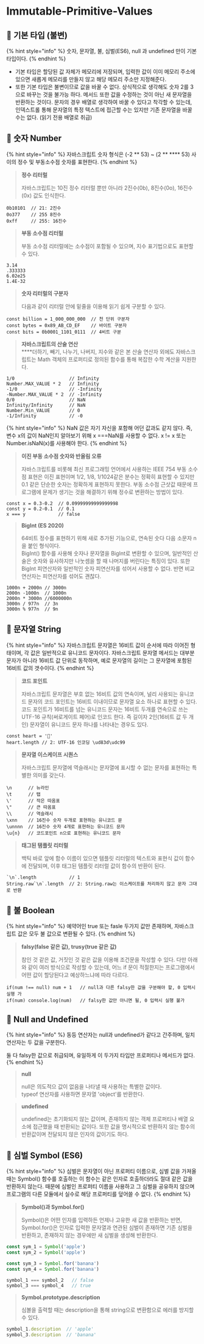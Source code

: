 # Immutable-Primitive-Values

## 🐇 기본 타입 (불변)

{% hint style="info" %}
숫자, 문자열, 불, 심벌(ES6), null 과 undefined 만이 기본 타입이다.
{% endhint %}

* 기본 타입은 할당된 값 자체가 메모리에 저장되며, 입력한 값이 이미 메모리 주소에 있으면 새롭게 메모리를 만들지 않고 해당 메모리 주소만 지정해준다.
* 또한 기본 타입은 불변이므로 값을 바꿀 수 없다. 상식적으로 생각해도 숫자 2를 3으로 바꾸는 것을 불가능 하다. 메서드 또한 값을 수정하는 것이 아닌 새 문자열을 반환하는 것이다. 문자의 경우 배열로 생각하여 바꿀 수 있다고 착각할 수 있는데, 인덱스트롤 통해 문자열의 특정 텍스트에 접근할 수는 있지만 기존 문자열을 바꿀 수는 없다. (읽기 전용 배열로 취급)

## 🐇 숫자 Number

{% hint style="info" %}
자바스크립트 숫자 형식은 (-2 \*\* 53) \~ (2 \*\* **** 53) 사이의 정수 및 부동소수점 숫자를 표현한다.
{% endhint %}

> **정수 리터럴**
>
> 자바스크립트는 10진 정수 리터럴 뿐만 아니라 2진수(0b), 8진수(0o), 16진수(0x) 값도 인식한다.

```
0b10101  // 21: 2진수 
0o377    // 255 8진수
0xff     // 255: 16진수
```

> **부동 소수점 리터럴**
>
> 부동 소수점 리터럴에는 소수점이 포함될 수 있으며, 지수 표기법으로도 표현할 수 있다.

```
3.14
.333333
6.02e25
1.4E-32
```

> **숫자 리터럴의 구분자**
>
> 다음과 같이 리터럴 안에 밑줄을 이용해 읽기 쉽게 구분할 수 있다.

```
const billion = 1_000_000_000  // 천 단위 구분자
const bytes = 0x89_AB_CD_EF    // 바이트 구분자
const bits = 0b0001_1101_0111  // 4비트 구분
```

> **자바스크립트의 산술 연산**\
> ****더하기, 빼기, 나누기, 나버지, 지수와 같은 본 산술 연산자 외에도 자바스크립트는 Math 객체의 프로퍼티로 정의된 함수를 통해 복잡한 수학 계산을 지원한다.

```
1/0                    // Infinity
Number.MAX_VALUE * 2   // Infinity
-1/0                   // -Infinity
-Number.MAX_VALUE * 2  // -Infinity
0/0                    // NaN
Infinity/Infinity      // NaN
Number.Min_VALUE       // 0
-1/Infinity            // -0
```

{% hint style="info" %}
NaN 값은 자기 자신을 포함해 어던 값과도 같지 않다. 즉, 변수 x의 값이 NaN인지 알아보기 위해 x ===NaN를 사용할 수 없다. x != x 또는 Number.isNaN(x)를 사용해야 한다.
{% endhint %}

> **이진 부동 소수점 숫자와 반올림 오류**
>
> 자바스크립트를 비롯해 최신 프로그래밍 언어에서 사용하는 IEEE 754 부동 소수점 표현은 이진 표현이며 1/2, 1/8, 1/1024같은 분수는 정확히 표현할 수 있지만 0.1 같은 단순한 숫자는 정확하게 표현하지 못한다. 부동 소수점 근삿값 때문에 프로그램에 문제가 생기는 것을 해결하기 위해 정수로 변환하는 방법이 있다.

```
const x = 0.3-0.2  // 0.09999999999999998
const y = 0.2-0.1  // 0.1
x === y            // false
```

> **BigInt (ES 2020)**
>
> 64비트 정수를 표현하기 위해 새로 추가된 기능으로, 연속된 숫다 다음 소문자 n을 붙인 형식이다.\
> BigInt() 함수를 사용해 숫자나 문자열을 BigInt로 변환할 수 있으며, 일반적인 산술은 숫자와 유사하지만 나눗셈을 할 때 나머지를 버린다는 특징이 있다. 또한 BigInt 피연산자와 일반적인 숫자 피연산자를 섞어서 사용할 수 없다. 반면 비교 연산자는 피연산자를 섞어도 괜찮다.

```
1000n + 2000n // 3000n
2000n -1000n  // 1000n
2000n * 3000n //6000000n
3000n / 977n  // 3n
3000n % 977n  // 9n
```

## 🐇 문자열 String

{% hint style="info" %}
자바스크립트 문자열은 16비트 값이 순서에 따라 이어진 형태이며, 각 값은 일반적으로 유니코드 문자이다. 자바스크립트 문자열 메서드는 대부분 문자가 아니라 16비트 값 단위로 동작하며, 예로 문자열의 길이는 그 문자열에 포함된 16비트 값의 갯수이다.&#x20;
{% endhint %}

> **코드 포인트**
>
> 자바스크립트 문자열은 부호 없는 16비트 값의 연속이며, 널리 사용되는 유니코드 문자의 코드 포인트는 16비트 이내이므로 문자열 요소 하나로 표현할 수 있다. 코드 포인트가 16비트를 넘는 유니코드 문자는 16비트 두개를 연속으로 쓰는 UTF-16 규칙(써로게이트 페어)로 인코드 한다. 즉 길이자 2인(16비트 값 두 개인) 문자열이 유니코드 문자 하나를 나타내는 경우도 있다.

```
const heart = '💙'
heart.length // 2: UTF-16 인코딩 \ud83d\udc99
```

> **문자열 이스케이프 시퀀스**
>
> 자바스크립트 문자열에 역슬래시는 문자열에 표시할 수 없는 문자를 표현하는 특별한 의미를 갖는다.

```
\n      // 뉴라인
\t      // 탭
\'      // 작은 따옴표
\"      // 큰 따옴표
\\      // 역슬래시
\xnn    // 16진수 숫자 두개로 표현하는 유니코드 문
\unnnn  // 16진수 숫자 4개로 표현하는 유니코드 문자
\u{n}   // 코드포인트 n으로 표현하는 유니코드 문자 
```

> **태그된 탬플릿 리터럴**
>
> 백틱 바로 앞에 함수 이름이 있으면 템플릿 리터럴의 텍스트와 표현식 값이 함수에 전달되며, 이후 태그된 템플릿 리터럴 값이 함수의 반환이 된다.&#x20;

```
`\n`.length            // 1
String.raw`\n`.length  // 2: String.raw는 이스케이프를 처리하지 않고 문자 그대로 반환 
```

## 🐇 불 Boolean

{% hint style="info" %}
예약어인 true 또는 fasle 두가지 값만 존재하며, 자바스크립트 값은 모두 불 값으로 변환될 수 있다.
{% endhint %}

> **falsy(false 같은 값), trusy(true 같은 값)**
>
> 참인 것 같은 값, 거짓인 것 같은 값을 이용해 조건문을 작성할 수 있다. 다만 아래와 같이 여러 방식으로 작성할 수 있는데, 어느 if 문이 적절한지는 프로그램에서 어떤 값이 할당된다고 예상하느냐에 따라 다르다.&#x20;

```
if(num !== null) num + 1   // null과 다른 falsy한 값을 구분해야 할, 0 입력시 실행 가
if(num) console.log(num)   // falsy한 값만 아니면 될, 0 입력시 실행 불가
```

## 🐇 Null and Undefined

{% hint style="info" %}
동등 연산자는 null과 undefined가 같다고 간주하며, 일치 연산자는 두 값을 구분한다.

둘 다 falsy한 값으로 취급되며, 유일하게 이 두가지 타입만 프로퍼티나 메서드가 없다.&#x20;
{% endhint %}

> **null**
>
> null은 의도적으 값이 없음을 나타낼 때 사용하는 특별한 값이다.\
> typeof 연산자를 사용하면 문자열 'object'를 반환한다.

> **undefined**
>
> undefined는 초기화되지 않는 값이며, 존재하지 않는 객체 프로퍼티나 배열 요소에 접근했을 때 반환되는 값이다. 또한 값을 명시적으로 반환하지 않는 함수의 반환값이며 전달되지 않은 인자의 값이기도 하다.

## 🐇 심벌 Symbol (ES6)

{% hint style="info" %}
심벌은 문자열이 아닌 프로퍼티 이름으로, 심벌 값을 가져올 때는 Symbol() 함수를 호출하는 이 함수는 같은 인자로 호출하더라도 절대 같은 값을 반환하지 않는다. 때문에 심벌인 프로퍼티 이름을 사용하고 그 심벌을 공유하지 않으며 프로그램의 다른 모듈에서 실수로 해당 프로퍼티를 덮어쓸 수 없다.
{% endhint %}

> **Symbol()과 Symbol.for()**
>
> Symbol()은 어떤 인자를 입력하든 언제나 고유한 새 값을 반환하는 반면, Symbol.for()은 인자로 입력한 문자열과 연관된 심벌이 존재하면 기존 심벌을 반환하고, 존재하지 않는 경우에만 새 심벌을 생성해 반환한다.

```js
const sym_1 = Symbol('apple')
const sym_2 = Symbol('apple')

const sym_3 = Symbol.for('banana')
const sym_4 = Symbol.for('banana')

symbol_1 === symbol_2   // false
symbol_3 === symbol_4   // true
```

> **Symbol.prototype.description**
>
> 심볼을 출력할 때는 description을 통해 string으로 변환함으로 에러를 방지할 수 있다.

```js
symbol_1.description  // 'apple'
symbol_3.description  // 'banana'
```
